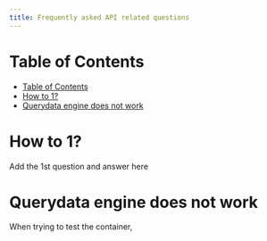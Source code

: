 ```yaml
---
title: Frequently asked API related questions
---
```


Table of Contents
=================
  * [Table of Contents](#table-of-contents)
  * [How to 1?](#how-to-1?)
  * [Querydata engine does not work](#querydata-engine-does-not-work)

# How to 1?

Add the 1st question and answer here

# Querydata engine does not work

When trying to test the container, 
